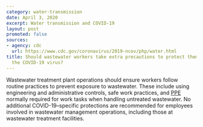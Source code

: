 ```yaml
---
category: water-transmission
date: April 3, 2020
excerpt: Water transmission and COVID-19
layout: post
promoted: false
sources:
- agency: cdc
  url: https://www.cdc.gov/coronavirus/2019-ncov/php/water.html
title: Should wastewater workers take extra precautions to protect themselves from
  the COVID-19 virus?
---
```


Wastewater treatment plant operations should ensure workers follow routine practices to prevent exposure to wastewater. These include using engineering and administrative controls, safe work practices, and [PPE](https://www.cdc.gov/coronavirus/2019-ncov/php/water.html) normally required for work tasks when handling untreated wastewater. No additional COVID-19–specific protections are recommended for employees involved in wastewater management operations, including those at wastewater treatment facilities.